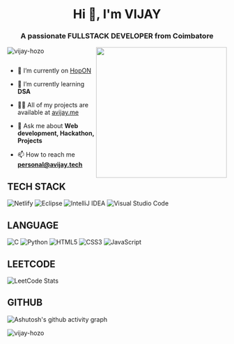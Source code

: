 <h1 align="center">Hi 👋, I'm VIJAY</h1>
<h3 align="center">A passionate FULLSTACK DEVELOPER from Coimbatore</h3>

<img align = "right" height = "300" weight = "400" src = "https://imgs.search.brave.com/QH6a7hxHYyMjJpqsJwvB1eTlTgL_lTS4-ZKRmy9qbPA/rs:fit:500:0:0:0/g:ce/aHR0cHM6Ly9jZG4u/cGl4YWJheS5jb20v/cGhvdG8vMjAyMS8w/OC8wNC8xMy8wNi9z/b2Z0d2FyZS1kZXZl/bG9wZXItNjUyMTcy/MF82NDAuanBn" >

<p align="left"> <img src="https://komarev.com/ghpvc/?username=vijay-hozo&label=Profile%20views&color=0e75b6&style=flat" alt="vijay-hozo" /> </p>

<p align="left"> <a href="https://twitter.com/" target="blank"><img src="https://img.shields.io/twitter/follow/?logo=twitter&style=for-the-badge" alt="" /></a> </p>

- 🔭 I’m currently on [HopON](https://github.com/Vijay-Hozo/HopeOn) 

- 🌱 I’m currently learning **DSA**

- 👨‍💻 All of my projects are available at [avijay.me](https://avijay.me/)

- 💬 Ask me about **Web development, Hackathon, Projects**

- 📫 How to reach me **personal@avijay.tech**

## TECH STACK 
![Netlify](https://img.shields.io/badge/netlify-%23000000.svg?style=for-the-badge&logo=netlify&logoColor=#00C7B7)
![Eclipse](https://img.shields.io/badge/Eclipse-FE7A16.svg?style=for-the-badge&logo=Eclipse&logoColor=white)
![IntelliJ IDEA](https://img.shields.io/badge/IntelliJIDEA-000000.svg?style=for-the-badge&logo=intellij-idea&logoColor=white)
![Visual Studio Code](https://img.shields.io/badge/Visual%20Studio%20Code-0078d7.svg?style=for-the-badge&logo=visual-studio-code&logoColor=white)

## LANGUAGE 
![C](https://img.shields.io/badge/c-%2300599C.svg?style=for-the-badge&logo=c&logoColor=white)
![Python](https://img.shields.io/badge/python-3670A0?style=for-the-badge&logo=python&logoColor=ffdd54)
![HTML5](https://img.shields.io/badge/html5-%23E34F26.svg?style=for-the-badge&logo=html5&logoColor=white)
![CSS3](https://img.shields.io/badge/css3-%231572B6.svg?style=for-the-badge&logo=css3&logoColor=white)
![JavaScript](https://img.shields.io/badge/javascript-%23323330.svg?style=for-the-badge&logo=javascript&logoColor=%23F7DF1E)

## LEETCODE
 ![LeetCode Stats](https://leetcard.jacoblin.cool/a_vijay?theme=dark&font=Poly)

## GITHUB
  ![Ashutosh's github activity graph](https://github-readme-activity-graph.vercel.app/graph?username=Vijay-Hozo&bg_color=000000&color=fffaff&line=0e3503&point=ffffff&area=true&hide_border=true)

<p><img align="center" src="https://github-readme-streak-stats.herokuapp.com/?user=vijay-hozo&" alt="vijay-hozo" /></p>
